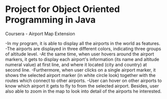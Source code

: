 # Project for Object Oriented Programming in Java 
Coursera - Airport Map Extension

-In my program, it is able to display all the airports in the world as features. 
-The airports are displayed in three different colors, indicating three groups of altitude level. 
-At the same time, when user hovers around the airport markers, it gets to display each airport's information (its name and altitude numeral value) at first line, and where it located (city and country) at second line. 
-Furthermore, when user clicks on a single airport marker, it shows the selected airport marker (in white circle look) together with the routes which connect to other airports. 
-User can hover on other airports to know which airport it gets to fly to from the selected airport. Besides, user also able to zoom in the map to look into detail of the airports he interested.